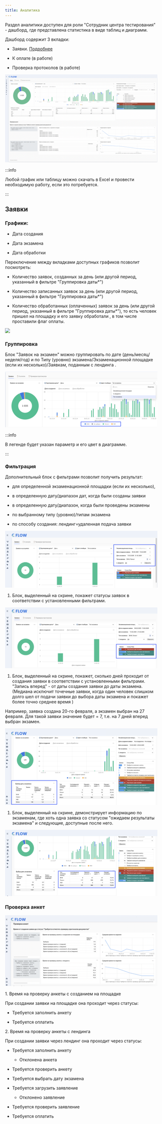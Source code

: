 ```yaml
---
title: Аналитика
---
```


Раздел аналитики доступен для роли "Сотрудник центра тестирования" - дашборд, где представлена статистика в виде таблиц и диаграмм.

Дашборд содержит 3 вкладки:

-  Заявки. [Подробнее](./analitika#zayavki)

-  К оплате (в работе)

-  Проверка протоколов (в работе)

![](<./image (379).png>)

:::info 

Любой график или таблицу можно скачать в  Excel и провести необходимую работу, если это потребуется.

:::

## Заявки

### Графики:

-  Дата создания

-  Дата  экзамена

-  Дата  обработки

Переключение между вкладками доступных графиков позволит посмотреть:

-  Количество заявок,  созданных за день (или другой период, указанный в  фильтре "Группировка даты\*")

-  Количество записанных заявок за день  (или другой период, указанный в  фильтре "Группировка даты\*")

-  Количество обработанных (оплаченных) заявок за день  (или другой период, указанный в  фильтре "Группировка даты\*"), то есть человек пришел на площадку и его заявку обработали , в том числе проставили флаг оплаты.

![](<./image (387).png>)

### Группировка

Блок "Заявок на экзамен" можно группировать по дате (день/месяц/неделя/год) и  по Типу (уровню) экзамена/Экзаменационной площадке (если их несколько)/Заявкам, поданным с лендинга .

![](<./image (380).png>)

:::info 

В легенде будет указан параметр и его цвет в диаграмме.

:::

### Фильтрация

Дополнительный блок с фильтрами позволит получить результат:

-  для определенной экзаменационной площадки (если их несколько),

-  в определенную дату/диапазон дат, когда были созданы заявки

-  в определенную дату/диапазон, когда были проведены экзамены

-  по выбранному типу (уровню)/типам экзамена

-  по способу создания: лендинг=удаленная подача заявки

![](<./image (381).png>)

1. Блок, выделенный на скрине, покажет статусы заявок в соответствии с установленными фильтрами.

![](<./image (383).png>)

1. Блок, выделенный на скрине, покажет, сколько дней проходит от создания заявки  в соответствии с установленными фильтрами. "Запись вперед" - от даты создания заявки до даты экзамена. (Медиана исключит точечные заявки, когда один человек слишком долго шел от подачи заявки до выбора даты экзамена и покажет более точно среднее время )

Например, заявка создана 20-го февраля, а экзамен выбран на 27 февраля. Для такой заявки значение будет = 7, т.е.  на 7 дней вперед выбран экзамен.

![](<./image (384).png>)

1. Блок, выделенный на скрине, демонстрирует информацию по экзаменам, где  хоть одна заявка со статусом "ожидаем результаты экзамена" и следующие, доступные после него.

![](<./image (385).png>)

### Проверка анкет

![](<./image (388).png>)

 1\. Время на проверку  анкеты с созданием на площадке

При создании заявки на площадке она проходит через статусы:

-  Требуется заполнить анкету

-  Требуется оплатить

 2\. Время на проверку анкеты с лендинга

При создании заявки через лендинг она проходит через статусы:

-  Требуется заполнить анкету

   -  Отклонена анкета

-  Требуется проверить анкету

-  Требуется выбрать дату экзамена

-  Требуется загрузить заявление

   -  Отклонено заявление

-  Требуется проверить заявление

-  Требуется оплатить